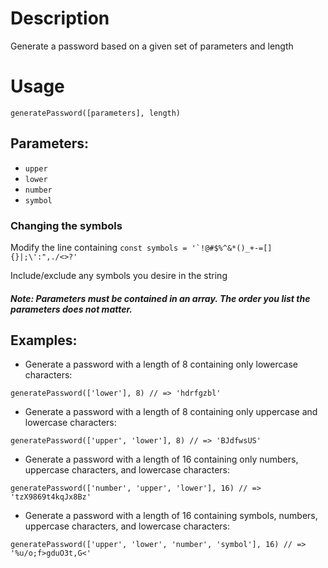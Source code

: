 # Description
Generate a password based on a given set of parameters and length

# Usage

`generatePassword([parameters], length)`

## Parameters:
- `upper`
- `lower`
- `number`
- `symbol`

### Changing the symbols
Modify the line containing ```const symbols = '`!@#$%^&*()_+-=[]{}|;\':",./<>?'```

Include/exclude any symbols you desire in the string


##### Note: Parameters must be contained in an array. The order you list the parameters does not matter.

## Examples:

- Generate a password with a length of 8 containing only lowercase characters:
```
generatePassword(['lower'], 8) // => 'hdrfgzbl'
```

- Generate a password with a length of 8 containing only uppercase and lowercase characters:
```
generatePassword(['upper', 'lower'], 8) // => 'BJdfwsUS'
```

- Generate a password with a length of 16 containing only numbers, uppercase characters, and lowercase characters:
```
generatePassword(['number', 'upper', 'lower'], 16) // => 'tzX9869t4kqJx8Bz'
```

- Generate a password with a length of 16 containing symbols, numbers, uppercase characters, and lowercase characters:
```
generatePassword(['upper', 'lower', 'number', 'symbol'], 16) // => '%u/o;f>gduO3t,G<'
```
